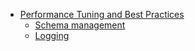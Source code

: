 - [Performance Tuning and Best Practices](/appendices/best-practices/README.md)
  - [Schema management](/appendices/best-practices/01.md)
  - [Logging](/appendices/best-practices/02.md)
